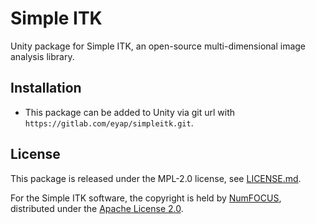 # Simple ITK

Unity package for Simple ITK, an open-source multi-dimensional image analysis library.

## Installation

- This package can be added to Unity via git url with `https://gitlab.com/eyap/simpleitk.git`.

## License

This package is released under the MPL-2.0 license, see [LICENSE.md](./LICENSE.md).

For the Simple ITK software, the copyright is held by [NumFOCUS](https://numfocus.org/), distributed under the [Apache License 2.0](./Runtime/SimpleITK-2.1.1-CSharp-win64-x64/LICENSE).
